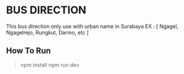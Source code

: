 # BUS DIRECTION 

This bus direction only use with urban name in Surabaya
  EX : [
    Ngagel, Ngagelrejo, Rungkut, Darmo, etc
]

## How To Run
> npm install
> npm run dev

